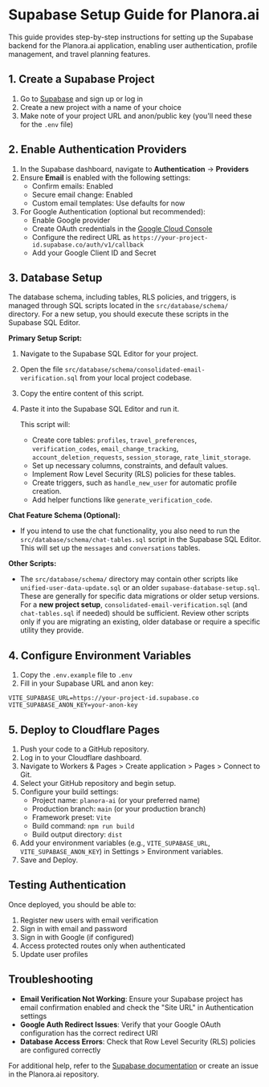# Supabase Setup Guide for Planora.ai

This guide provides step-by-step instructions for setting up the Supabase backend for the Planora.ai application, enabling user authentication, profile management, and travel planning features.

## 1. Create a Supabase Project

1. Go to [Supabase](https://supabase.com/) and sign up or log in
2. Create a new project with a name of your choice
3. Make note of your project URL and anon/public key (you'll need these for the `.env` file)

## 2. Enable Authentication Providers

1. In the Supabase dashboard, navigate to **Authentication** → **Providers**
2. Ensure **Email** is enabled with the following settings:
   - Confirm emails: Enabled
   - Secure email change: Enabled
   - Custom email templates: Use defaults for now
3. For Google Authentication (optional but recommended):
   - Enable Google provider
   - Create OAuth credentials in the [Google Cloud Console](https://console.cloud.google.com/)
   - Configure the redirect URL as `https://your-project-id.supabase.co/auth/v1/callback`
   - Add your Google Client ID and Secret

## 3. Database Setup

The database schema, including tables, RLS policies, and triggers, is managed through SQL scripts located in the `src/database/schema/` directory. For a new setup, you should execute these scripts in the Supabase SQL Editor.

**Primary Setup Script:**

1.  Navigate to the Supabase SQL Editor for your project.
2.  Open the file `src/database/schema/consolidated-email-verification.sql` from your local project codebase.
3.  Copy the entire content of this script.
4.  Paste it into the Supabase SQL Editor and run it.

    This script will:
    *   Create core tables: `profiles`, `travel_preferences`, `verification_codes`, `email_change_tracking`, `account_deletion_requests`, `session_storage`, `rate_limit_storage`.
    *   Set up necessary columns, constraints, and default values.
    *   Implement Row Level Security (RLS) policies for these tables.
    *   Create triggers, such as `handle_new_user` for automatic profile creation.
    *   Add helper functions like `generate_verification_code`.

**Chat Feature Schema (Optional):**

*   If you intend to use the chat functionality, you also need to run the `src/database/schema/chat-tables.sql` script in the Supabase SQL Editor. This will set up the `messages` and `conversations` tables.

**Other Scripts:**

*   The `src/database/schema/` directory may contain other scripts like `unified-user-data-update.sql` or an older `supabase-database-setup.sql`. These are generally for specific data migrations or older setup versions. For a **new project setup**, `consolidated-email-verification.sql` (and `chat-tables.sql` if needed) should be sufficient. Review other scripts only if you are migrating an existing, older database or require a specific utility they provide.

## 4. Configure Environment Variables

1. Copy the `.env.example` file to `.env`
2. Fill in your Supabase URL and anon key:

```
VITE_SUPABASE_URL=https://your-project-id.supabase.co
VITE_SUPABASE_ANON_KEY=your-anon-key
```

## 5. Deploy to Cloudflare Pages

1. Push your code to a GitHub repository.
2. Log in to your Cloudflare dashboard.
3. Navigate to Workers & Pages > Create application > Pages > Connect to Git.
4. Select your GitHub repository and begin setup.
5. Configure your build settings:
   - Project name: `planora-ai` (or your preferred name)
   - Production branch: `main` (or your production branch)
   - Framework preset: `Vite`
   - Build command: `npm run build`
   - Build output directory: `dist`
6. Add your environment variables (e.g., `VITE_SUPABASE_URL`, `VITE_SUPABASE_ANON_KEY`) in Settings > Environment variables.
7. Save and Deploy.

## Testing Authentication

Once deployed, you should be able to:

1. Register new users with email verification
2. Sign in with email and password
3. Sign in with Google (if configured)
4. Access protected routes only when authenticated
5. Update user profiles

## Troubleshooting

- **Email Verification Not Working**: Ensure your Supabase project has email confirmation enabled and check the "Site URL" in Authentication settings
- **Google Auth Redirect Issues**: Verify that your Google OAuth configuration has the correct redirect URI
- **Database Access Errors**: Check that Row Level Security (RLS) policies are configured correctly

For additional help, refer to the [Supabase documentation](https://supabase.com/docs) or create an issue in the Planora.ai repository.
